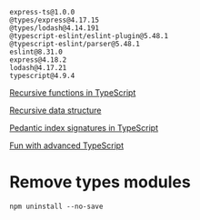 ```
express-ts@1.0.0
@types/express@4.17.15
@types/lodash@4.14.191
@typescript-eslint/eslint-plugin@5.48.1
@typescript-eslint/parser@5.48.1
eslint@8.31.0
express@4.18.2
lodash@4.17.21
typescript@4.9.4
```

[Recursive functions in TypeScript](https://joshtronic.com/2020/04/20/recursive-functions-in-typescript/)

[Recursive data structure](https://catchts.com/recursive-ds)

[Pedantic index signatures in TypeScript](https://tkdodo.eu/blog/pedantic-index-signatures-in-type-script-4-1)

[Fun with advanced TypeScript](https://www.youtube.com/watch?v=nNse0r0aRT8)

# Remove types modules

    npm uninstall --no-save
